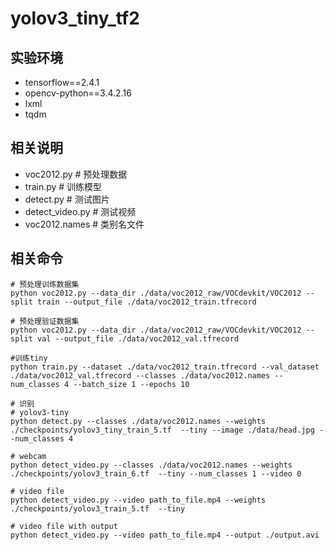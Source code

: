 # yolov3_tiny_tf2

#### 

## 实验环境

- tensorflow==2.4.1
- opencv-python==3.4.2.16
- lxml
- tqdm

## 相关说明

- voc2012.py # 预处理数据
- train.py # 训练模型
- detect.py # 测试图片
- detect_video.py # 测试视频
- voc2012.names # 类别名文件

## 相关命令

```
# 预处理训练数据集
python voc2012.py --data_dir ./data/voc2012_raw/VOCdevkit/VOC2012 --split train --output_file ./data/voc2012_train.tfrecord

# 预处理验证数据集
python voc2012.py --data_dir ./data/voc2012_raw/VOCdevkit/VOC2012 --split val --output_file ./data/voc2012_val.tfrecord

#训练tiny
python train.py --dataset ./data/voc2012_train.tfrecord --val_dataset ./data/voc2012_val.tfrecord --classes ./data/voc2012.names --num_classes 4 --batch_size 1 --epochs 10

# 识别
# yolov3-tiny
python detect.py --classes ./data/voc2012.names --weights ./checkpoints/yolov3_tiny_train_5.tf  --tiny --image ./data/head.jpg --num_classes 4

# webcam
python detect_video.py --classes ./data/voc2012.names --weights ./checkpoints/yolov3_train_6.tf  --tiny --num_classes 1 --video 0

# video file
python detect_video.py --video path_to_file.mp4 --weights ./checkpoints/yolov3_train_5.tf  --tiny

# video file with output
python detect_video.py --video path_to_file.mp4 --output ./output.avi
```
